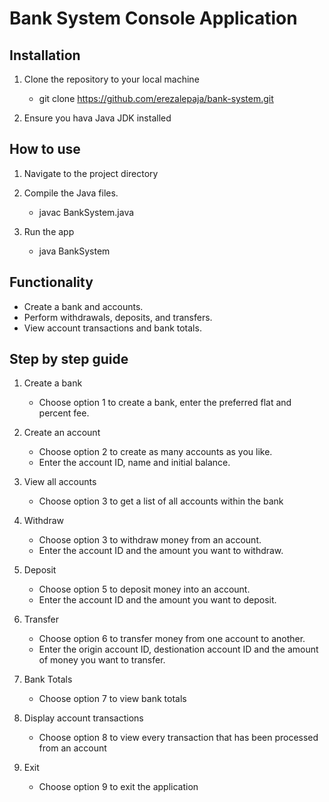 # Bank System Console Application

## Installation
1. Clone the repository to your local machine
    - git clone https://github.com/erezalepaja/bank-system.git

2. Ensure you hava Java JDK installed

## How to use
1. Navigate to the project directory

2. Compile the Java files.
   - javac BankSystem.java

2. Run the app
   - java BankSystem

## Functionality
- Create a bank and accounts.
- Perform withdrawals, deposits, and transfers.
- View account transactions and bank totals.

## Step by step guide
1. Create a bank
   - Choose option 1 to create a bank, enter the preferred flat and percent fee.

2. Create an account
   - Choose option 2 to create as many accounts as you like.
   - Enter the account ID, name and initial balance.

3. View all accounts
   - Choose option 3 to get a list of all accounts within the bank

4. Withdraw
   - Choose option 3 to withdraw money from an account.
   - Enter the account ID and the amount you want to withdraw.

5. Deposit
   - Choose option 5 to deposit money into an account.
   - Enter the account ID and the amount you want to deposit.

6. Transfer
   - Choose option 6 to transfer money from one account to another.
   - Enter the origin account ID, destionation account ID and the amount of money you want to transfer.

7. Bank Totals
   - Choose option 7 to view bank totals

8. Display account transactions
   - Choose option 8 to view every transaction that has been processed from an account

9. Exit
   - Choose option 9 to exit the application

